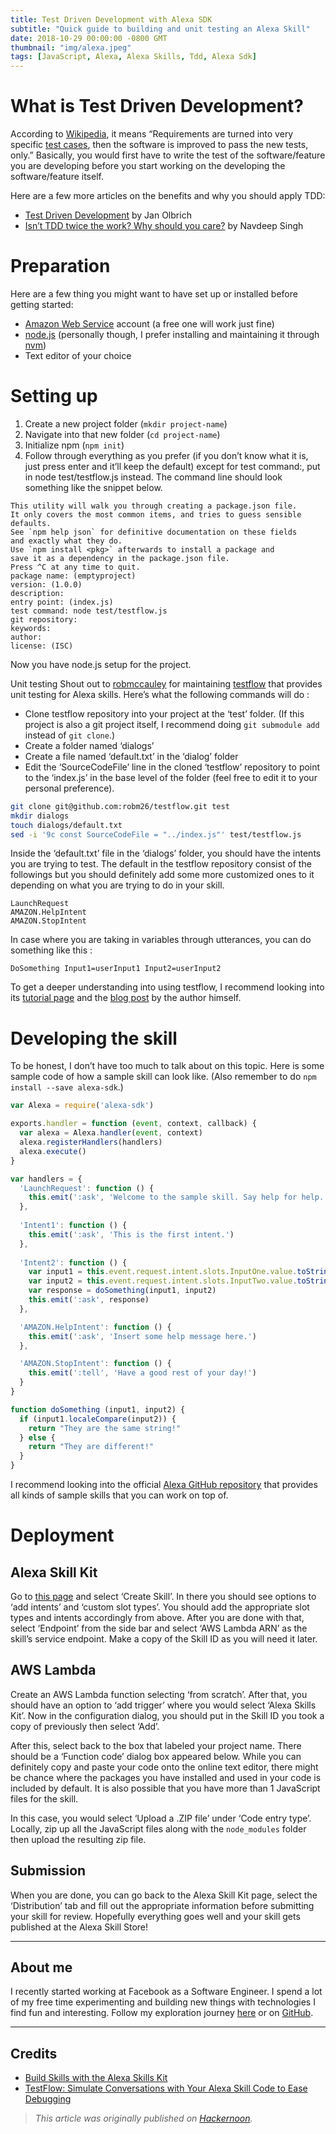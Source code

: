 ```yaml
---
title: Test Driven Development with Alexa SDK
subtitle: "Quick guide to building and unit testing an Alexa Skill"
date: 2018-10-29 00:00:00 -0800 GMT
thumbnail: "img/alexa.jpeg"
tags: [JavaScript, Alexa, Alexa Skills, Tdd, Alexa Sdk]
---
```


# What is Test Driven Development?

According to [Wikipedia](https://en.wikipedia.org/wiki/Test-driven_development), it means “Requirements are turned into very specific [test cases](https://en.wikipedia.org/wiki/Test_case), then the software is improved to pass the new tests, only.” Basically, you would first have to write the test of the software/feature you are developing before you start working on the developing the software/feature itself.

Here are a few more articles on the benefits and why you should apply TDD:
- [Test Driven Development](https://medium.com/mobile-quality/test-driven-development-d16fd216d45c) by Jan Olbrich
- [Isn’t TDD twice the work? Why should you care?](https://hackernoon.com/test-driven-development-with-alexa-sdk-777f6b5e5486) by Navdeep Singh

# Preparation

Here are a few thing you might want to have set up or installed before getting started:
- [Amazon Web Service](https://aws.amazon.com/) account (a free one will work just fine)
- [node.js](https://nodejs.org/en/) (personally though, I prefer installing and maintaining it through [nvm](https://github.com/creationix/nvm))
- Text editor of your choice

# Setting up

1. Create a new project folder (`mkdir project-name`)
2. Navigate into that new folder (`cd project-name`)
3. Initialize npm (`npm init`)
4. Follow through everything as you prefer (if you don’t know what it is, just press enter and it’ll keep the default) except for test command:, put in node test/testflow.js instead. The command line should look something like the snippet below.

```
This utility will walk you through creating a package.json file.
It only covers the most common items, and tries to guess sensible defaults.
See `npm help json` for definitive documentation on these fields
and exactly what they do.
Use `npm install <pkg>` afterwards to install a package and
save it as a dependency in the package.json file.
Press ^C at any time to quit.
package name: (emptyproject) 
version: (1.0.0) 
description: 
entry point: (index.js) 
test command: node test/testflow.js
git repository: 
keywords: 
author: 
license: (ISC)
```

Now you have node.js setup for the project.

Unit testing
Shout out to [robmccauley](https://twitter.com/robmccauley) for maintaining [testflow](https://github.com/robm26/testflow) that provides unit testing for Alexa skills. Here’s what the following commands will do :

- Clone testflow repository into your project at the ‘test’ folder. (If this project is also a git project itself, I recommend doing `git submodule add` instead of `git clone`.)
- Create a folder named ‘dialogs’
- Create a file named ‘default.txt’ in the ‘dialog’ folder
- Edit the ‘SourceCodeFile’ line in the cloned ‘testflow’ repository to point to the ‘index.js’ in the base level of the folder (feel free to edit it to your personal preference).

```sh
git clone git@github.com:robm26/testflow.git test
mkdir dialogs
touch dialogs/default.txt
sed -i '9c const SourceCodeFile = "../index.js"' test/testflow.js
```

Inside the ‘default.txt’ file in the ‘dialogs’ folder, you should have the intents you are trying to test. The default in the testflow repository consist of the followings but you should definitely add some more customized ones to it depending on what you are trying to do in your skill.

```
LaunchRequest
AMAZON.HelpIntent
AMAZON.StopIntent
```

In case where you are taking in variables through utterances, you can do something like this :

```
DoSomething Input1=userInput1 Input2=userInput2
```

To get a deeper understanding into using testflow, I recommend looking into its [tutorial page](https://github.com/robm26/testflow/blob/master/tutorial/TUTORIAL.md) and the [blog post](https://developer.amazon.com/blogs/alexa/post/35eb8ae8-2cd8-4de7-86c5-97a1abc239b9/testflow-simulate-conversations-with-your-alexa-skill-code-to-ease-debugging) by the author himself.

# Developing the skill

To be honest, I don’t have too much to talk about on this topic. Here is some sample code of how a sample skill can look like. (Also remember to do `npm install --save alexa-sdk`.)

```js
var Alexa = require('alexa-sdk')

exports.handler = function (event, context, callback) {
  var alexa = Alexa.handler(event, context)
  alexa.registerHandlers(handlers)
  alexa.execute()
}

var handlers = {
  'LaunchRequest': function () {
    this.emit(':ask', 'Welcome to the sample skill. Say help for help.')
  },
  
  'Intent1': function () {
    this.emit(':ask', 'This is the first intent.')
  },
  
  'Intent2': function () {
    var input1 = this.event.request.intent.slots.InputOne.value.toString()
    var input2 = this.event.request.intent.slots.InputTwo.value.toString()
    var response = doSomething(input1, input2)
    this.emit(':ask', response)
  },

  'AMAZON.HelpIntent': function () {
    this.emit(':ask', 'Insert some help message here.')
  },

  'AMAZON.StopIntent': function () {
    this.emit(':tell', 'Have a good rest of your day!')
  }
}

function doSomething (input1, input2) {
  if (input1.localeCompare(input2)) {
    return "They are the same string!"
  } else {
    return "They are different!"
  }
}
```

I recommend looking into the official [Alexa GitHub repository](https://github.com/alexa/alexa-cookbook) that provides all kinds of sample skills that you can work on top of.

# Deployment

## Alexa Skill Kit

Go to [this page](https://developer.amazon.com/alexa/console/) and select ‘Create Skill’. In there you should see options to ‘add intents’ and ‘custom slot types’. You should add the appropriate slot types and intents accordingly from above. After you are done with that, select ‘Endpoint’ from the side bar and select ‘AWS Lambda ARN’ as the skill’s service endpoint. Make a copy of the Skill ID as you will need it later.

## AWS Lambda

Create an AWS Lambda function selecting ‘from scratch’. After that, you should have an option to ‘add trigger’ where you would select ‘Alexa Skills Kit’. Now in the configuration dialog, you should put in the Skill ID you took a copy of previously then select ‘Add’.

After this, select back to the box that labeled your project name. There should be a ‘Function code’ dialog box appeared below. While you can definitely copy and paste your code onto the online text editor, there might be chance where the packages you have installed and used in your code is included by default. It is also possible that you have more than 1 JavaScript files for the skill.

In this case, you would select ‘Upload a .ZIP file’ under ‘Code entry type’. Locally, zip up all the JavaScript files along with the `node_modules` folder then upload the resulting zip file.

## Submission

When you are done, you can go back to the Alexa Skill Kit page, select the ‘Distribution’ tab and fill out the appropriate information before submitting your skill for review. Hopefully everything goes well and your skill gets published at the Alexa Skill Store!

---

## About me

I recently started working at Facebook as a Software Engineer. I spend a lot of my free time experimenting and building new things with technologies I find fun and interesting. Follow my exploration journey [here](https://binhong.me/blog) or on [GitHub](https://github.com/binhonglee).

---

## Credits
- [Build Skills with the Alexa Skills Kit](https://developer.amazon.com/docs/ask-overviews/build-skills-with-the-alexa-skills-kit.html)
- [TestFlow: Simulate Conversations with Your Alexa Skill Code to Ease Debugging](https://developer.amazon.com/blogs/alexa/post/35eb8ae8-2cd8-4de7-86c5-97a1abc239b9/testflow-simulate-conversations-with-your-alexa-skill-code-to-ease-debugging)

> _This article was originally published on [Hackernoon](https://hackernoon.com/test-driven-development-with-alexa-sdk-777f6b5e5486)._